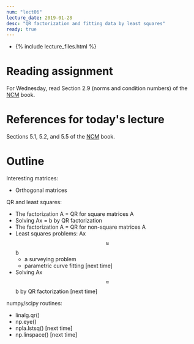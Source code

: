 ```yaml
---
num: "lect06"
lecture_date: 2019-01-28
desc: "QR factorization and fitting data by least squares"
ready: true
---
```


* {% include lecture_files.html %}

# Reading assignment

For Wednesday, read Section 2.9 (norms and condition numbers) of the
[NCM](http://www.cs.ucsb.edu/~gilbert/cs111/chapters/) book.

# References for today's lecture

Sections 5.1, 5.2, and 5.5 of the
[NCM](http://www.cs.ucsb.edu/~gilbert/cs111/chapters/) book.

# Outline

Interesting matrices:

   - Orthogonal matrices

QR and least squares:

   - The factorization A = QR for square matrices A
   - Solving Ax = b by QR factorization
   - The factorization A = QR for non-square matrices A
   - Least squares problems: Ax $$\approx$$ b
     - a surveying problem
     - parametric curve fitting [next time]
   - Solving Ax $$\approx$$ b by QR factorization [next time]

numpy/scipy routines:
   - linalg.qr()
   - np.eye()
   - npla.lstsq() [next time]
   - np.linspace() [next time]
